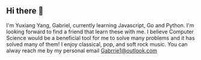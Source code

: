 ## Hi there 👋

<!--
**MarathaLikeSahara/MarathaLikeSahara** is a ✨ _special_ ✨ repository because its `README.md` (this file) appears on your GitHub profile.

Here are some ideas to get you started:

- 🔭 I’m currently working on ...
- 🌱 I’m currently learning ...
- 👯 I’m looking to collaborate on ...
- 🤔 I’m looking for help with ...
- 💬 Ask me about ...
- 📫 How to reach me: ...
- 😄 Pronouns: ...
- ⚡ Fun fact: ...
-->
I'm Yuxiang Yang, Gabriel, currently learning Javascript, Go and Python. 
I'm looking forward to find a friend that learn these with me.
I believe Computer Science would be a beneficial tool for me to solve many problems and it has solved many of them!
I enjoy classical, pop, and soft rock music. 
You can alway reach me by my personal email Gabrrie1@outlook.com
